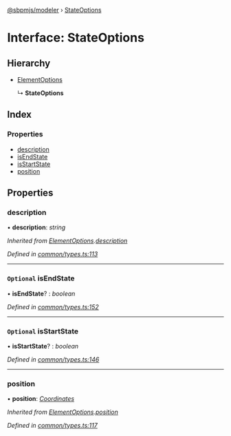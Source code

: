 [@sbpmjs/modeler](../README.md) › [StateOptions](stateoptions.md)

# Interface: StateOptions

## Hierarchy

* [ElementOptions](elementoptions.md)

  ↳ **StateOptions**

## Index

### Properties

* [description](stateoptions.md#description)
* [isEndState](stateoptions.md#optional-isendstate)
* [isStartState](stateoptions.md#optional-isstartstate)
* [position](stateoptions.md#position)

## Properties

###  description

• **description**: *string*

*Inherited from [ElementOptions](elementoptions.md).[description](elementoptions.md#description)*

*Defined in [common/types.ts:113](https://github.com/mkolodiy/sbpmjs/blob/56eff71/packages/sbpm-modeler/lib/common/types.ts#L113)*

___

### `Optional` isEndState

• **isEndState**? : *boolean*

*Defined in [common/types.ts:152](https://github.com/mkolodiy/sbpmjs/blob/56eff71/packages/sbpm-modeler/lib/common/types.ts#L152)*

___

### `Optional` isStartState

• **isStartState**? : *boolean*

*Defined in [common/types.ts:146](https://github.com/mkolodiy/sbpmjs/blob/56eff71/packages/sbpm-modeler/lib/common/types.ts#L146)*

___

###  position

• **position**: *[Coordinates](coordinates.md)*

*Inherited from [ElementOptions](elementoptions.md).[position](elementoptions.md#position)*

*Defined in [common/types.ts:117](https://github.com/mkolodiy/sbpmjs/blob/56eff71/packages/sbpm-modeler/lib/common/types.ts#L117)*
